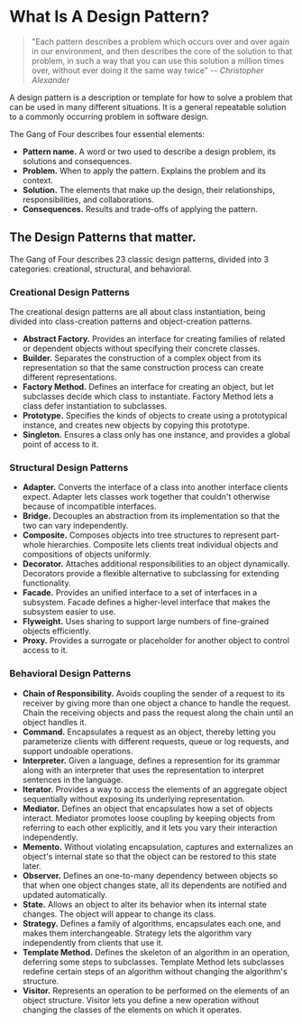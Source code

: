 # What Is A Design Pattern?


> "Each pattern describes a problem which occurs over
and over again in our environment, and then describes the core of the solution
to that problem, in such a way that you can use this solution a million times
over, without ever doing it the same way twice"
>  -- <cite>Christopher Alexander</cite>

A design pattern is a description or template for how to solve a problem that can be used in many different situations. It is a general repeatable solution to a commonly occurring problem in software design.

The Gang of Four describes four essential elements:

* **Pattern name.** A word or two used to describe a design problem, its solutions and consequences.
* **Problem.** When to apply the pattern. Explains the problem and its context.
* **Solution.** The elements that make up the design, their relationships, responsibilities, and collaborations.
* **Consequences.** Results and trade-offs of applying the pattern.

## The Design Patterns that matter.

The Gang of Four describes 23 classic design patterns, divided into 3 categories: creational, structural, and behavioral.

### Creational Design Patterns

The creational design patterns are all about class instantiation, being divided into class-creation patterns and object-creation patterns.

* **Abstract Factory.** Provides an interface for creating families of related or dependent objects without specifying their concrete classes.
* **Builder.** Separates the construction of a complex object from its representation so that the same construction process can create different representations. 
* **Factory Method.** Defines an interface for creating an object, but let subclasses decide which class to instantiate. Factory Method lets a class defer instantiation to subclasses.
* **Prototype.** Specifies the kinds of objects to create using a prototypical instance, and creates new objects by copying this prototype.
* **Singleton.** Ensures a class only has one instance, and provides a global point of access to it.

### Structural Design Patterns

* **Adapter.** Converts the interface of a class into another interface clients expect. Adapter lets classes work together that couldn't otherwise because of incompatible interfaces. 
* **Bridge.** Decouples an abstraction from its implementation so that the two can vary independently.
* **Composite.** Composes objects into tree structures to represent part-whole hierarchies. Composite lets clients treat individual objects and compositions of objects uniformly.
* **Decorator.** Attaches additional responsibilities to an object dynamically. Decorators provide a flexible alternative to subclassing for extending functionality.
* **Facade.** Provides an unified interface to a set of interfaces in a subsystem. Facade defines a higher-level interface that makes the subsystem easier to use.
* **Flyweight.** Uses sharing to support large numbers of fine-grained objects efficiently.
* **Proxy.** Provides a surrogate or placeholder for another object to control access to it.

### Behavioral Design Patterns

* **Chain of Responsibility.** Avoids coupling the sender of a request to its receiver by giving more than one object a chance to handle the request. Chain the receiving objects and pass the request along the chain until an object handles it. 
* **Command.** Encapsulates a request as an object, thereby letting you parameterize clients with different requests, queue or log requests, and support undoable operations. 
* **Interpreter.** Given a language, defines a represention for its grammar along with an interpreter that uses the representation to interpret sentences in the language.
* **Iterator.** Provides a way to access the elements of an aggregate object sequentially without exposing its underlying representation.
* **Mediator.** Defines an object that encapsulates how a set of objects interact. Mediator promotes loose coupling by keeping objects from referring to each other explicitly, and it lets you vary their interaction independently.
* **Memento.** Without violating encapsulation, captures and externalizes an object's internal state so that the object can be restored to this state later. 
* **Observer.** Defines an one-to-many dependency between objects so that when one object changes state, all its dependents are notified and updated automatically.
* **State.** Allows an object to alter its behavior when its internal state changes. The object will appear to change its class.
* **Strategy.** Defines a family of algorithms, encapsulates each one, and makes them interchangeable. Strategy lets the algorithm vary independently from clients that use it.
* **Template Method.** Defines the skeleton of an algorithm in an operation, deferring some steps to subclasses. Template Method lets subclasses redefine certain steps of an algorithm without changing the algorithm's structure.
* **Visitor.** Represents an operation to be performed on the elements of an object structure. Visitor lets you define a new operation without changing the classes of the elements on which it operates.


